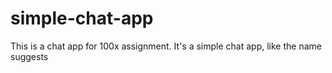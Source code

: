 # simple-chat-app
This is a chat app for 100x assignment. It's a simple chat app, like the name suggests
